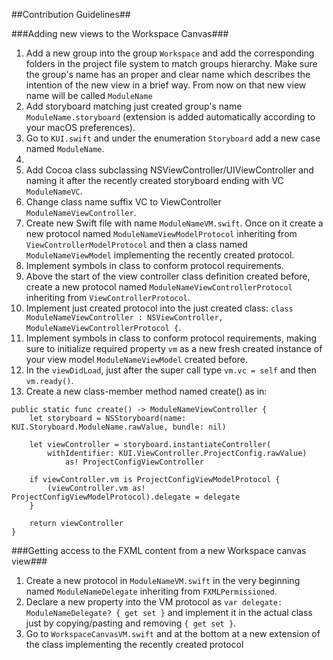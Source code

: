 ##Contribution Guidelines##

###Adding new views to the Workspace Canvas###
1. Add a new group into the group `Workspace` and add the corresponding folders in the project file system to match groups hierarchy. Make sure the group's name has an proper and clear name which describes the intention of the new view in a brief way. From now on that new view name will be called `ModuleName`
2. Add storyboard matching just created group's name `ModuleName.storyboard` (extension is added automatically according to your macOS preferences).
3. Go to `KUI.swift` and under the enumeration `Storyboard` add a new case named `ModuleName`.
4. 
3. Add Cocoa class subclassing NSViewController/UIViewController and naming it after the recently created storyboard ending with VC `ModuleNameVC`.
4. Change class name suffix VC to ViewController `ModuleNameViewController`.
5. Create new Swift file with name `ModuleNameVM.swift`. Once on it create a new protocol named `ModuleNameViewModelProtocol` inheriting from `ViewControllerModelProtocol` and then a class named `ModuleNameViewModel` implementing the recently created protocol.
6. Implement symbols in class to conform protocol requirements.
7. Above the start of the view controller class definition created before, create a new protocol named `ModuleNameViewControllerProtocol` inheriting from `ViewControllerProtocol`.
8. Implement just created protocol into the just created class: `class ModuleNameViewController : NSViewController, ModuleNameViewControllerProtocol {`.
9. Implement symbols in class to conform protocol requirements, making sure to initialize required property `vm` as a new fresh created instance of your view model `ModuleNameViewModel` created before.
10. In the `viewDidLoad`, just after the super call type `vm.vc = self` and then `vm.ready()`.
11. Create a new class-member method named create() as in:
```
public static func create() -> ModuleNameViewController {
    let storyboard = NSStoryboard(name: KUI.Storyboard.ModuleName.rawValue, bundle: nil)
        
    let viewController = storyboard.instantiateController(
        withIdentifier: KUI.ViewController.ProjectConfig.rawValue)
            as! ProjectConfigViewController
        
    if viewController.vm is ProjectConfigViewModelProtocol {
        (viewController.vm as! ProjectConfigViewModelProtocol).delegate = delegate
    }
        
    return viewController
}
```

###Getting access to the FXML content from a new Workspace canvas view###
1. Create a new protocol in `ModuleNameVM.swift` in the very beginning named `ModuleNameDelegate` inheriting from `FXMLPermissioned`.
2. Declare a new property into the VM protocol as `var delegate: ModuleNameDelegate? { get set }` and implement it in the actual class just by copying/pasting and removing `{ get set }`.
3. Go to `WorkspaceCanvasVM.swift` and at the bottom at a new extension of the class implementing the recently created protocol